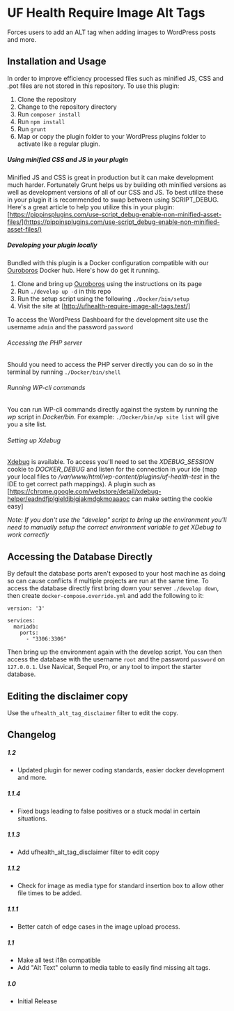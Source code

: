 UF Health Require Image Alt Tags
=============

Forces users to add an ALT tag when adding images to WordPress posts and more.

## Installation and Usage

In order to improve efficiency processed files such as minified JS, CSS and .pot files are not stored in this repository. To use this plugin:

1. Clone the repository
2. Change to the repository directory
3. Run ```composer install```
4. Run ```npm install```
5. Run ```grunt```
6. Map or copy the plugin folder to your WordPress plugins folder to activate like a regular plugin.

##### Using minified CSS and JS in your plugin

Minified JS and CSS is great in production but it can make development much harder. Fortunately Grunt helps us by building oth minified versions as well as development versions of all of our CSS and JS. To best utilize these in your plugin it is recommended to swap between using SCRIPT_DEBUG. Here's a great article to help you utilize this in your plugin: [https://pippinsplugins.com/use-script_debug-enable-non-minified-asset-files/](https://pippinsplugins.com/use-script_debug-enable-non-minified-asset-files/)


##### Developing your plugin locally

Bundled with this plugin is a Docker configuration compatible with our [Ouroboros](https://github.com/UFHealth/ouroboros) Docker hub. Here's how do get it running.

1. Clone and bring up [Ouroboros](https://github.com/UFHealth/ouroboros) using the instructions on its page
2. Run `./develop up -d` in this repo
3. Run the setup script using the following `./Docker/bin/setup`
4. Visit the site at [http://ufhealth-require-image-alt-tags.test/]

To access the WordPress Dashboard for the development site use the username `admin` and the password `password`

###### Accessing the PHP server

Should you need to access the PHP server directly you can do so in the terminal by running ```./Docker/bin/shell```

###### Running WP-cli commands

You can run WP-cli commands directly against the system by running the *wp* script in *Docker/bin*. For example: ```./Docker/bin/wp site list``` will give you a site list.

###### Setting up Xdebug

[Xdebug](https://xdebug.org/) is available. To access you'll need to set the *XDEBUG_SESSION* cookie to *DOCKER_DEBUG* and listen for the connection in your ide (map your local files to */var/www/html/wp-content/plugins/uf-health-test* in the IDE to get correct path mappings). A plugin such as [https://chrome.google.com/webstore/detail/xdebug-helper/eadndfjplgieldjbigjakmdgkmoaaaoc can make setting the cookie easy]

*Note: If you don't use the "develop" script to bring up the environment you'll need to manually setup the correct environment variable to get XDebug to work correctly*

## Accessing the Database Directly

By default the database ports aren't exposed to your host machine as doing so can cause conflicts if multiple projects are run at the same time. To access the database directly first bring down your server `./develop down`, then create `docker-compose.override.yml` and add the following to it:

```
version: '3'

services:
  mariadb:
	ports:
	  - "3306:3306"
```

Then bring up the environment again with the develop script. You can then access the database with the username `root` and the password `password` on `127.0.0.1`. Use Navicat, Sequel Pro, or any tool to import the starter database.

## Editing the disclaimer copy

Use the `ufhealth_alt_tag_disclaimer` filter to edit the copy.

## Changelog

##### 1.2
* Updated plugin for newer coding standards, easier docker development and more.

##### 1.1.4
* Fixed bugs leading to false positives or a stuck modal in certain situations.

##### 1.1.3
* Add ufhealth_alt_tag_disclaimer filter to edit copy

##### 1.1.2
* Check for image as media type for standard insertion box to allow other file times to be added.

##### 1.1.1
* Better catch of edge cases in the image upload process.

##### 1.1
* Make all test i18n compatible
* Add "Alt Text" column to media table to easily find missing alt tags.

##### 1.0
* Initial Release
